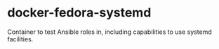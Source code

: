 # docker-fedora-systemd
Container to test Ansible roles in, including capabilities to use systemd facilities.
